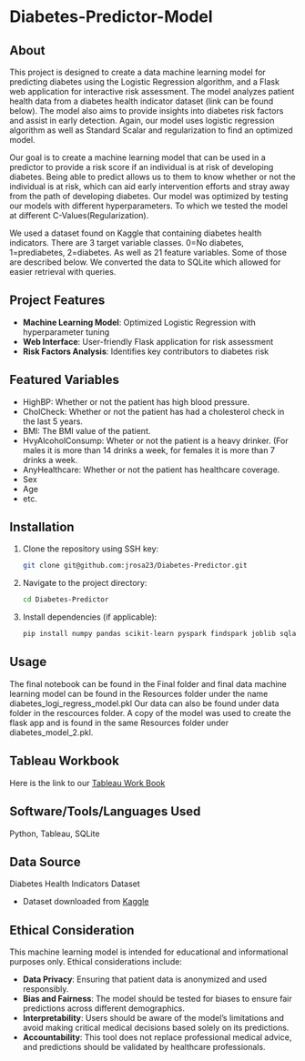 # Diabetes-Predictor-Model

## About
This project is designed to create a data machine learning model for predicting diabetes using the Logistic Regression algorithm, and a Flask web application for interactive risk assessment. The model analyzes patient health data from a diabetes health indicator dataset (link can be found below). The model also aims to provide insights into diabetes risk factors and assist in early detection. Again, our model uses logistic regression algorithm as well as Standard Scalar and regularization to find an optimized model.

Our goal is to create a machine learning model that can be used in a predictor to provide a risk score if an individual is at risk of developing diabetes. Being able to predict allows us to them to know whether or not the individual is at risk, which can aid early intervention efforts and stray away from the path of developing diabetes. Our model was optimized by testing our models with different hyperparameters. To which we tested the model at different C-Values(Regularization). 

We used a dataset found on Kaggle that containing diabetes health indicators. There are 3 target variable classes. 0=No diabetes, 1=prediabetes, 2=diabetes. As well as 21 feature variables. Some of those are described below. We converted the data to SQLite which allowed for easier retrieval with queries.

## Project Features
- **Machine Learning Model**: Optimized Logistic Regression with hyperparameter tuning
- **Web Interface**: User-friendly Flask application for risk assessment
- **Risk Factors Analysis**: Identifies key contributors to diabetes risk

## Featured Variables
- HighBP: Whether or not the patient has high blood pressure.
- CholCheck: Whether or not the patient has had a cholesterol check in the last 5 years.
- BMI: The BMI value of the patient.
- HvyAlcoholConsump: Wheter or not the patient is a heavy drinker. (For males it is more than 14 drinks a week, for females it is more than 7 drinks a week.
- AnyHealthcare: Whether or not the patient has healthcare coverage.
- Sex
- Age
- etc.

## Installation
1. Clone the repository using SSH key:
   ```sh
   git clone git@github.com:jrosa23/Diabetes-Predictor.git
   ```
2. Navigate to the project directory:
   ```sh
   cd Diabetes-Predictor
   ```
3. Install dependencies (if applicable):
   ```sh
   pip install numpy pandas scikit-learn pyspark findspark joblib sqlalchemy
   ```

## Usage

The final notebook can be found in the Final folder and final data machine learning model can be found in the Resources folder under the name diabetes_logi_regress_model.pkl 
Our data can also be found under data folder in the rescources folder. A copy of the model was used to create the flask app and is found in the same Resources folder under diabetes_model_2.pkl.

## Tableau Workbook

Here is the link to our [Tableau Work Book](PlaceLinkHere.com)

## Software/Tools/Languages Used

Python, Tableau, SQLite

## Data Source

Diabetes Health Indicators Dataset
- Dataset downloaded from [Kaggle](https://www.kaggle.com/datasets/alexteboul/diabetes-health-indicators-dataset)


## Ethical Consideration
This machine learning model is intended for educational and informational purposes only. Ethical considerations include:
- **Data Privacy**: Ensuring that patient data is anonymized and used responsibly.
- **Bias and Fairness**: The model should be tested for biases to ensure fair predictions across different demographics.
- **Interpretability**: Users should be aware of the model’s limitations and avoid making critical medical decisions based solely on its predictions.
- **Accountability**: This tool does not replace professional medical advice, and predictions should be validated by healthcare professionals.


